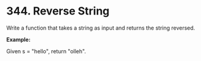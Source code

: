 # 344. Reverse String

Write a function that takes a string as input and returns the string reversed.

**Example:**

Given s = "hello", return "olleh". 